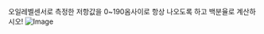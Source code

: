 오일레벨센서로 측정한 저항값을 0~190옴사이로 항상 나오도록 하고 백분율로 계산하시오!
![Image](https://github.com/user-attachments/assets/45d9f6d1-9c30-4bd9-b956-3c6febef842e)
